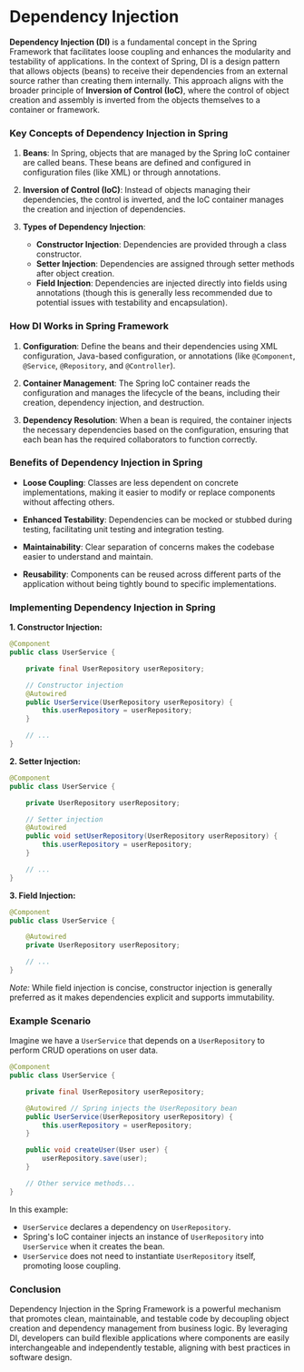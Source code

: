 # Dependency Injection

**Dependency Injection (DI)** is a fundamental concept in the Spring Framework that facilitates loose coupling and enhances the modularity and testability of applications. In the context of Spring, DI is a design pattern that allows objects (beans) to receive their dependencies from an external source rather than creating them internally. This approach aligns with the broader principle of **Inversion of Control (IoC)**, where the control of object creation and assembly is inverted from the objects themselves to a container or framework.

### Key Concepts of Dependency Injection in Spring

1. **Beans**: In Spring, objects that are managed by the Spring IoC container are called beans. These beans are defined and configured in configuration files (like XML) or through annotations.

2. **Inversion of Control (IoC)**: Instead of objects managing their dependencies, the control is inverted, and the IoC container manages the creation and injection of dependencies.

3. **Types of Dependency Injection**:
   - **Constructor Injection**: Dependencies are provided through a class constructor.
   - **Setter Injection**: Dependencies are assigned through setter methods after object creation.
   - **Field Injection**: Dependencies are injected directly into fields using annotations (though this is generally less recommended due to potential issues with testability and encapsulation).

### How DI Works in Spring Framework

1. **Configuration**: Define the beans and their dependencies using XML configuration, Java-based configuration, or annotations (like `@Component`, `@Service`, `@Repository`, and `@Controller`).

2. **Container Management**: The Spring IoC container reads the configuration and manages the lifecycle of the beans, including their creation, dependency injection, and destruction.

3. **Dependency Resolution**: When a bean is required, the container injects the necessary dependencies based on the configuration, ensuring that each bean has the required collaborators to function correctly.

### Benefits of Dependency Injection in Spring

- **Loose Coupling**: Classes are less dependent on concrete implementations, making it easier to modify or replace components without affecting others.
  
- **Enhanced Testability**: Dependencies can be mocked or stubbed during testing, facilitating unit testing and integration testing.
  
- **Maintainability**: Clear separation of concerns makes the codebase easier to understand and maintain.
  
- **Reusability**: Components can be reused across different parts of the application without being tightly bound to specific implementations.

### Implementing Dependency Injection in Spring

**1. Constructor Injection:**

```java
@Component
public class UserService {

    private final UserRepository userRepository;

    // Constructor injection
    @Autowired
    public UserService(UserRepository userRepository) {
        this.userRepository = userRepository;
    }

    // ...
}
```

**2. Setter Injection:**

```java
@Component
public class UserService {

    private UserRepository userRepository;

    // Setter injection
    @Autowired
    public void setUserRepository(UserRepository userRepository) {
        this.userRepository = userRepository;
    }

    // ...
}
```

**3. Field Injection:**

```java
@Component
public class UserService {

    @Autowired
    private UserRepository userRepository;

    // ...
}
```

*Note:* While field injection is concise, constructor injection is generally preferred as it makes dependencies explicit and supports immutability.

### Example Scenario

Imagine we have a `UserService` that depends on a `UserRepository` to perform CRUD operations on user data.

```java
@Component
public class UserService {

    private final UserRepository userRepository;

    @Autowired // Spring injects the UserRepository bean
    public UserService(UserRepository userRepository) {
        this.userRepository = userRepository;
    }

    public void createUser(User user) {
        userRepository.save(user);
    }

    // Other service methods...
}
```

In this example:

- `UserService` declares a dependency on `UserRepository`.
- Spring's IoC container injects an instance of `UserRepository` into `UserService` when it creates the bean.
- `UserService` does not need to instantiate `UserRepository` itself, promoting loose coupling.

### Conclusion

Dependency Injection in the Spring Framework is a powerful mechanism that promotes clean, maintainable, and testable code by decoupling object creation and dependency management from business logic. By leveraging DI, developers can build flexible applications where components are easily interchangeable and independently testable, aligning with best practices in software design.